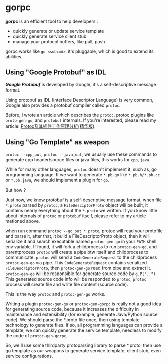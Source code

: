 # gorpc

***gorpc*** is an efficient tool to help developers :
- quickly generate or update service template 
- quickly generate service client stub
- manage your protocol buffers, like pull, push

gorpc works like `go <subcmd>`, it's pluggable, which is good to extend its abilities.

## Using "Google Protobuf" as IDL

***Google Protobuf*** is developed by Google, it's a self-descriptive message format.

Using protobuf as IDL (Interface Descriptor Language) is very common, Google also 
provides a protobuf compiler called `protoc`.

Before, I wrote an article which describes the `protoc`, protoc plugins like `proto-gen-go`, 
and `protobuf` internals. If you're interested, please read my article:
[Protoc及其插件工作原理分析(精华版)](https://hitzhangjie.github.io/2017/05/23/Protoc%E5%8F%8A%E6%8F%92%E4%BB%B6%E5%B7%A5%E4%BD%9C%E5%8E%9F%E7%90%86%E5%88%86%E6%9E%90(%E7%B2%BE%E5%8D%8E%E7%89%88).html).

## Using "Go Template" as weapon

`protoc --cpp_out`, `protoc --java_out`, we usually use these commands to generate cpp 
header/source files or java files, this works for `cpp`, `java`.

While for many other languages, `protoc` doesn't implement it, such as, go programming 
language. If we want to generate `*.pb.go` like `*.pb.h/*.pb.cc` or `*.pb.java`, we 
should implement a plugin for `go`.

But how ?

Just now, we know protobuf is a self-descriptive message format, when file `*.proto` 
parsed by `protoc`, a `FileDesciptorProto` object will be built, it contains nearly
everything about the `*.proto` we written. If you know little about internals of `protoc`
or `protobuf` itself, please refer to my article metioned above.

when run command `protoc --go_out *.proto`, protoc will read your protofile and parse it,
after that, it build a FileDescriptorProto object, then it will serialize it and search
executable named `protoc-gen-go` in your `PATH` shell env variable. If found, it will
fork a childprocess to run `protoc-gen-go`, and parentprocess `protoc` will create a 
pipe btw itself and childprocess to communicate. `protoc` will send a `CodeGenerateRequest`
to the childprocess `protoc-gen-go` via pipe. This `CodeGenerateRequest` contains 
serialized `FileDescriptorProto`, then `protoc-gen-go` read from pipe and extract it.
`protoc-gen-go` will be responsible for generate source code by `g.P("..")`. This generated
source code info will be responded to `protoc`, `protoc` process will create file and 
write file content (source code).

This is the way `protoc` and `protoc-gen-go` works.

Writing a plugin `protoc-gen-go` or `protoc-gen-gorpc` is really not a good idea for 
generating source code, because it increases the difficulty in maintenance and 
extensibility (for example, generate Java/Python source code). We should parse the
*.proto file once, then using template technology to generate files. If so, all 
programming languages can provide a template, we can quickly generate the service
template, needless to modify the code of `protoc-gen-gorpc`.

So, we'll use some thirdparty protoparsing library to parse *.proto, then use go template
as our weapons to generate service template, client stub, even service configurations.



